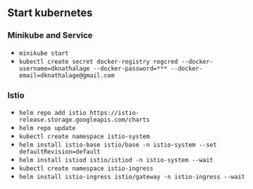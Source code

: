 ## Start kubernetes

### Minikube and Service
- `minikube start`
- `kubectl create secret docker-registry regcred --docker-username=dknathalage --docker-password=*** --docker-email=dknathalage@gmail.com`

### Istio
- `helm repo add istio https://istio-release.storage.googleapis.com/charts`
- `helm repo update`
- `kubectl create namespace istio-system`
- `helm install istio-base istio/base -n istio-system --set defaultRevision=default`
- `helm install istiod istio/istiod -n istio-system --wait`
- `kubectl create namespace istio-ingress`
- `helm install istio-ingress istio/gateway -n istio-ingress --wait`
